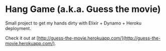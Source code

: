 # Hang Game (a.k.a. Guess the movie)

Small project to get my hands dirty with Elixir + Dynamo + Heroku deployment.

Check it out at [http://guess-the-movie.herokuapp.com/](http://guess-the-movie.herokuapp.com/).
